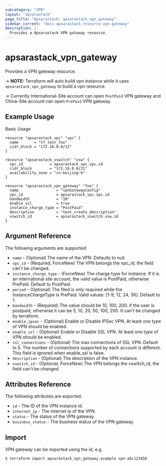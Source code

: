 ```yaml
---
subcategory: "VPN"
layout: "apsarastack"
page_title: "Apsarastack: apsarastack_vpn_gateway"
sidebar_current: "docs-apsarastack-resource-vpn-gateway"
description: |-
  Provides a Apsarastack VPN gateway resource.
---
```


# apsarastack\_vpn_gateway

Provides a VPN gateway resource.

-> **NOTE:** Terraform will auto build vpn instance  while it uses `apsarastack_vpn_gateway` to build a vpn resource.

-> Currently International-Site account can open `PostPaid` VPN gateway and China-Site account can open `PrePaid` VPN gateway.

## Example Usage

Basic Usage

```
resource "apsarastack_vpc" "vpc" {
  name       = "tf_test_foo"
  cidr_block = "172.16.0.0/12"
}

resource "apsarastack_vswitch" "vsw" {
  vpc_id            = apsarastack_vpc.vpc.id
  cidr_block        = "172.16.0.0/21"
  availability_zone = "cn-beijing-b"
}

resource "apsarastack_vpn_gateway" "foo" {
  name                 = "vpnGatewayConfig"
  vpc_id               = apsarastack_vpc.vpc.id
  bandwidth            = "10"
  enable_ssl           = true
  instance_charge_type = "PostPaid"
  description          = "test_create_description"
  vswitch_id           = apsarastack_vswitch.vsw.id
}
```
## Argument Reference

The following arguments are supported:

* `name` - (Optional) The name of the VPN. Defaults to null.
* `vpc_id` - (Required, ForceNew) The VPN belongs the vpc_id, the field can't be changed.
* `instance_charge_type` - (ForceNew) The charge type for instance. If it is an international site account, the valid value is PostPaid, otherwise PrePaid. 
                                Default to PostPaid. 
* `period` - (Optional) The filed is only required while the InstanceChargeType is PrePaid. Valid values: [1-9, 12, 24, 36]. Default to 1. 
* `bandwidth` - (Required) The value should be 10, 100, 200. if the user is postpaid, otherwise it can be 5, 10, 20, 50, 100, 200.
                   It can't be changed by terraform.
* `enable_ipsec` - (Optional) Enable or Disable IPSec VPN. At least one type of VPN should be enabled.
* `enable_ssl`  - (Optional) Enable or Disable SSL VPN.  At least one type of VPN should be enabled.
* `ssl_connections` - (Optional) The max connections of SSL VPN. Default to 5. The number of connections supported by each account is different. 
                        This field is ignored when enable_ssl is false.
* `description` - (Optional) The description of the VPN instance.
* `vswitch_id` - (Optional, ForceNew) The VPN belongs the vswitch_id, the field can't be changed.

## Attributes Reference

The following attributes are exported:

* `id` - The ID of the VPN instance id.
* `internet_ip` - The internet ip of the VPN.
* `status` - The status of the VPN gateway.
* `business_status` - The business status of the VPN gateway.

## Import

VPN gateway can be imported using the id, e.g.

```
$ terraform import apsarastack_vpn_gateway.example vpn-abc123456
```


